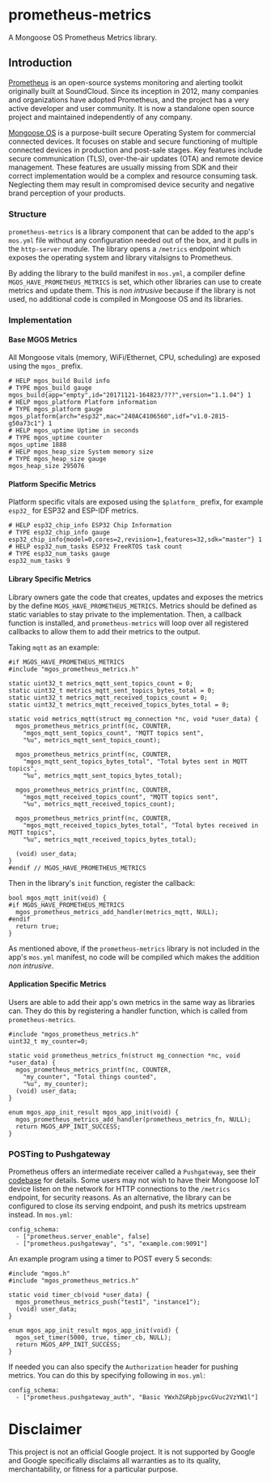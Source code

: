 # prometheus-metrics

A Mongoose OS Prometheus Metrics library.

## Introduction

[Prometheus](https://prometheus.io) is an open-source systems monitoring and
alerting toolkit originally built at SoundCloud. Since its inception in 2012,
many companies and organizations have adopted Prometheus, and the project has
a very active developer and user community. It is now a standalone open source
project and maintained independently of any company.

[Mongoose OS](https://mongoose-os.com) is a purpose-built secure Operating
System for commercial connected devices. It focuses on stable and secure
functioning of multiple connected devices in production and post-sale stages.
Key features include secure communication (TLS), over-the-air updates (OTA)
and remote device management. These features are usually missing from SDK and
their correct implementation would be a complex and resource consuming task.
Neglecting them may result in compromised device security and negative brand
perception of your products.

### Structure

`prometheus-metrics` is a library component that can be added to the app's
`mos.yml` file without any configuration needed out of the box, and it pulls
in the `http-server` module. The library opens a `/metrics` endpoint which
exposes the operating system and library vitalsigns to Prometheus.

By adding the library to the build manifest in `mos.yml`, a compiler define
`MGOS_HAVE_PROMETHEUS_METRICS` is set, which other libraries can use to
create metrics and update them. This is _non intrusive_ because if the
library is not used, no additional code is compiled in Mongoose OS and its
libraries.

### Implementation

#### Base MGOS Metrics

All Mongoose vitals (memory, WiFi/Ethernet, CPU, scheduling) are exposed
using the `mgos_` prefix.

```
# HELP mgos_build Build info
# TYPE mgos_build gauge
mgos_build{app="empty",id="20171121-164823/???",version="1.1.04"} 1
# HELP mgos_platform Platform information
# TYPE mgos_platform gauge
mgos_platform{arch="esp32",mac="240AC4106560",idf="v1.0-2815-g50a73c1"} 1
# HELP mgos_uptime Uptime in seconds
# TYPE mgos_uptime counter
mgos_uptime 1888
# HELP mgos_heap_size System memory size
# TYPE mgos_heap_size gauge
mgos_heap_size 295076
```

#### Platform Specific Metrics

Platform specific vitals are exposed using the `$platform_` prefix, for
example `esp32_` for ESP32 and ESP-IDF metrics.

```
# HELP esp32_chip_info ESP32 Chip Information
# TYPE esp32_chip_info gauge
esp32_chip_info{model=0,cores=2,revision=1,features=32,sdk="master"} 1
# HELP esp32_num_tasks ESP32 FreeRTOS task count
# TYPE esp32_num_tasks gauge
esp32_num_tasks 9
```

#### Library Specific Metrics

Library owners gate the code that creates, updates and exposes the metrics
by the define `MGOS_HAVE_PROMETHEUS_METRICS`. Metrics should be defined as
static variables to stay private to the implementation. Then, a callback
function is installed, and `prometheus-metrics` will loop over all
registered callbacks to allow them to add their metrics to the output.

Taking `mqtt` as an example:

```
#if MGOS_HAVE_PROMETHEUS_METRICS
#include "mgos_prometheus_metrics.h"

static uint32_t metrics_mqtt_sent_topics_count = 0;
static uint32_t metrics_mqtt_sent_topics_bytes_total = 0;
static uint32_t metrics_mqtt_received_topics_count = 0;
static uint32_t metrics_mqtt_received_topics_bytes_total = 0;

static void metrics_mqtt(struct mg_connection *nc, void *user_data) {
  mgos_prometheus_metrics_printf(nc, COUNTER,
    "mgos_mqtt_sent_topics_count", "MQTT topics sent",
    "%u", metrics_mqtt_sent_topics_count);

  mgos_prometheus_metrics_printf(nc, COUNTER,
    "mgos_mqtt_sent_topics_bytes_total", "Total bytes sent in MQTT topics",
    "%u", metrics_mqtt_sent_topics_bytes_total);

  mgos_prometheus_metrics_printf(nc, COUNTER,
    "mgos_mqtt_received_topics_count", "MQTT topics sent",
    "%u", metrics_mqtt_received_topics_count);

  mgos_prometheus_metrics_printf(nc, COUNTER,
    "mgos_mqtt_received_topics_bytes_total", "Total bytes received in MQTT topics",
    "%u", metrics_mqtt_received_topics_bytes_total);

  (void) user_data;
}
#endif // MGOS_HAVE_PROMETHEUS_METRICS
```

Then in the library's `init` function, register the callback:

```
bool mgos_mqtt_init(void) {
#if MGOS_HAVE_PROMETHEUS_METRICS
  mgos_prometheus_metrics_add_handler(metrics_mqtt, NULL);
#endif
  return true;
}
```

As mentioned above, if the `prometheus-metrics` library is not included in
the app's `mos.yml` manifest, no code will be compiled which makes the addition
_non intrusive_.

#### Application Specific Metrics

Users are able to add their app's own metrics in the same way as libraries can.
They do this by registering a handler function, which is called from
`prometheus-metrics`.

```
#include "mgos_prometheus_metrics.h"
uint32_t my_counter=0;

static void prometheus_metrics_fn(struct mg_connection *nc, void *user_data) {
  mgos_prometheus_metrics_printf(nc, COUNTER,
    "my_counter", "Total things counted",
    "%u", my_counter);
  (void) user_data;
}

enum mgos_app_init_result mgos_app_init(void) {
  mgos_prometheus_metrics_add_handler(prometheus_metrics_fn, NULL);
  return MGOS_APP_INIT_SUCCESS;
}
```

### POSTing to Pushgateway

Prometheus offers an intermediate receiver called a `Pushgateway`, see their
[codebase](https://github.com/prometheus/pushgateway) for details. Some users
may not wish to have their Mongoose IoT device listen on the network for HTTP
connections to the `/metrics` endpoint, for security reasons. As an
alternative, the library can be configured to close its serving endpoint, and
push its metrics upstream instead. In `mos.yml`:

```
config_schema:
  - ["prometheus.server_enable", false]
  - ["prometheus.pushgateway", "s", "example.com:9091"]
```

An example program using a timer to POST every 5 seconds:

```
#include "mgos.h"
#include "mgos_prometheus_metrics.h"

static void timer_cb(void *user_data) {
  mgos_prometheus_metrics_push("test1", "instance1");
  (void) user_data;
}

enum mgos_app_init_result mgos_app_init(void) {
  mgos_set_timer(5000, true, timer_cb, NULL);
  return MGOS_APP_INIT_SUCCESS;
}
```

If needed you can also specify the `Authorization` header for pushing metrics.
You can do this by specifying following in `mos.yml`:

```
config_schema:
  - ["prometheus.pushgateway_auth", "Basic YWxhZGRpbjpvcGVuc2VzYW1l"]
```


# Disclaimer

This project is not an official Google project. It is not supported by Google
and Google specifically disclaims all warranties as to its quality,
merchantability, or fitness for a particular purpose.
